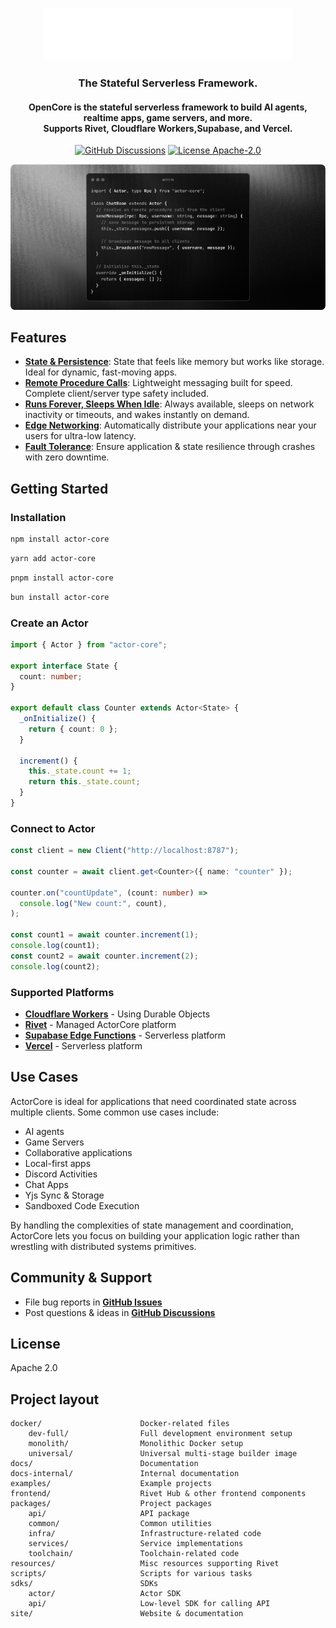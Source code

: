 <p align="center">
  <a href="https://actorcore.org">
    <picture>
      <source media="(prefers-color-scheme: dark)" srcset="./media/icon-text-white.svg" alt="ActorCore" width="400">
      <img src="./media/icon-text-white.svg" alt="ActorCore" width="400">
    </picture>
  </a>
</p>

<h3 align="center">The Stateful Serverless Framework.</h3>
<h4 align="center">
  OpenCore is the stateful serverless framework to build AI agents, realtime apps, game servers, and more.<br/>
  Supports Rivet, Cloudflare Workers,Supabase, and Vercel.
</h4>
<p align="center">
  <!-- <a href="https://github.com/rivet-gg/rivet/graphs/commit-activity"><img alt="GitHub commit activity" src="https://img.shields.io/github/commit-activity/m/rivet-gg/rivet?style=flat-square"/></a> -->
  <a href="https://github.com/orgs/rivet-gg/discussions"><img alt="GitHub Discussions" src="https://img.shields.io/github/discussions/rivet-gg/rivet?logo=github&logoColor=fff"></a>
  <a href="/LICENSE"><img alt="License Apache-2.0" src="https://img.shields.io/github/license/rivet-gg/rivet?logo=open-source-initiative&logoColor=white"></a>
</p>

![Code snippets](./media/code.png)

## Features

-   [**State & Persistence**](https://actorcore.dev/concepts/state): State that feels like memory but works like storage. Ideal for dynamic, fast-moving apps.
-   [**Remote Procedure Calls**](https://rivet.gg/docs/rpc): Lightweight messaging built for speed. Complete client/server type safety included.
-   [**Runs Forever, Sleeps When Idle**](https://rivet.gg/docs/lifecycle): Always available, sleeps on network inactivity or timeouts, and wakes instantly on demand.
-   [**Edge Networking**](https://rivet.gg/docs/edge): Automatically distribute your applications near your users for ultra-low latency.
-   [**Fault Tolerance**](https://rivet.gg/docs/fault-tolerance): Ensure application & state resilience through crashes with zero downtime.

## Getting Started

### Installation

```bash npm
npm install actor-core
```

```bash yarn
yarn add actor-core
```

```bash pnpm
pnpm install actor-core
```

```bash bun
bun install actor-core
```

### Create an Actor

```typescript
import { Actor } from "actor-core";

export interface State {
  count: number;
}

export default class Counter extends Actor<State> {
  _onInitialize() {
    return { count: 0 };
  }

  increment() {
    this._state.count += 1;
    return this._state.count;
  }
}
```

### Connect to Actor

```typescript
const client = new Client("http://localhost:8787");

const counter = await client.get<Counter>({ name: "counter" });

counter.on("countUpdate", (count: number) =>
  console.log("New count:", count),
);

const count1 = await counter.increment(1);
console.log(count1);
const count2 = await counter.increment(2);
console.log(count2);
```

### Supported Platforms

- [**Cloudflare Workers**](https://actorcore.dev/platforms/cloudflare-workers) - Using Durable Objects
- [**Rivet**](https://actorcore.dev/platforms/rivet) - Managed ActorCore platform
- [**Supabase Edge Functions**](https://actorcore.dev/platforms/supabase) - Serverless platform
- [**Vercel**](https://actorcore.dev/platforms/vercel) - Serverless platform

## Use Cases

ActorCore is ideal for applications that need coordinated state across multiple clients. Some common use cases include:

-   AI agents
-   Game Servers
-   Collaborative applications
-   Local-first apps
-   Discord Activities
-   Chat Apps
-   Yjs Sync & Storage
-   Sandboxed Code Execution

By handling the complexities of state management and coordination, ActorCore lets you focus on building your application logic rather than wrestling with distributed systems primitives.

## Community & Support
-   File bug reports in [**GitHub Issues**](https://github.com/rivet-gg/rivet/issues)
-   Post questions & ideas in [**GitHub Discussions**](https://github.com/orgs/rivet-gg/discussions)

## License

Apache 2.0

## Project layout

```
docker/                      Docker-related files
    dev-full/                Full development environment setup
    monolith/                Monolithic Docker setup
    universal/               Universal multi-stage builder image
docs/                        Documentation
docs-internal/               Internal documentation
examples/                    Example projects
frontend/                    Rivet Hub & other frontend components
packages/                    Project packages
    api/                     API package
    common/                  Common utilities
    infra/                   Infrastructure-related code
    services/                Service implementations
    toolchain/               Toolchain-related code
resources/                   Misc resources supporting Rivet
scripts/                     Scripts for various tasks
sdks/                        SDKs
    actor/                   Actor SDK
    api/                     Low-level SDK for calling API
site/                        Website & documentation
```
